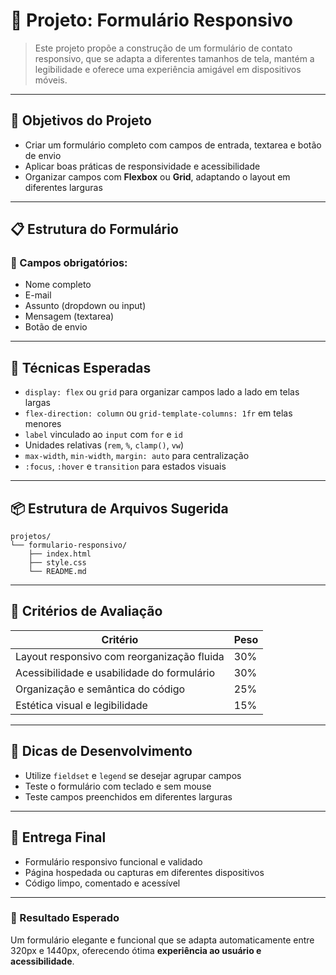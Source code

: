 # 📝 Projeto: Formulário Responsivo

> Este projeto propõe a construção de um formulário de contato responsivo, que se adapta a diferentes tamanhos de tela, mantém a legibilidade e oferece uma experiência amigável em dispositivos móveis.

---

## 🎯 Objetivos do Projeto

- Criar um formulário completo com campos de entrada, textarea e botão de envio
- Aplicar boas práticas de responsividade e acessibilidade
- Organizar campos com **Flexbox** ou **Grid**, adaptando o layout em diferentes larguras

---

## 📋 Estrutura do Formulário

### 🔹 Campos obrigatórios:

- Nome completo
- E-mail
- Assunto (dropdown ou input)
- Mensagem (textarea)
- Botão de envio

---

## 🧰 Técnicas Esperadas

- `display: flex` ou `grid` para organizar campos lado a lado em telas largas
- `flex-direction: column` ou `grid-template-columns: 1fr` em telas menores
- `label` vinculado ao `input` com `for` e `id`
- Unidades relativas (`rem`, `%`, `clamp()`, `vw`)
- `max-width`, `min-width`, `margin: auto` para centralização
- `:focus`, `:hover` e `transition` para estados visuais

---

## 📦 Estrutura de Arquivos Sugerida

```
projetos/
└── formulario-responsivo/
    ├── index.html
    ├── style.css
    └── README.md
```

---

## 🧪 Critérios de Avaliação

| Critério                                   | Peso |
| ------------------------------------------ | ---- |
| Layout responsivo com reorganização fluida | 30%  |
| Acessibilidade e usabilidade do formulário | 30%  |
| Organização e semântica do código          | 25%  |
| Estética visual e legibilidade             | 15%  |

---

## 🧠 Dicas de Desenvolvimento

- Utilize `fieldset` e `legend` se desejar agrupar campos
- Teste o formulário com teclado e sem mouse
- Teste campos preenchidos em diferentes larguras

---

## 🚀 Entrega Final

- Formulário responsivo funcional e validado
- Página hospedada ou capturas em diferentes dispositivos
- Código limpo, comentado e acessível

---

### 🏁 Resultado Esperado

Um formulário elegante e funcional que se adapta automaticamente entre 320px e 1440px, oferecendo ótima **experiência ao usuário e acessibilidade**.

